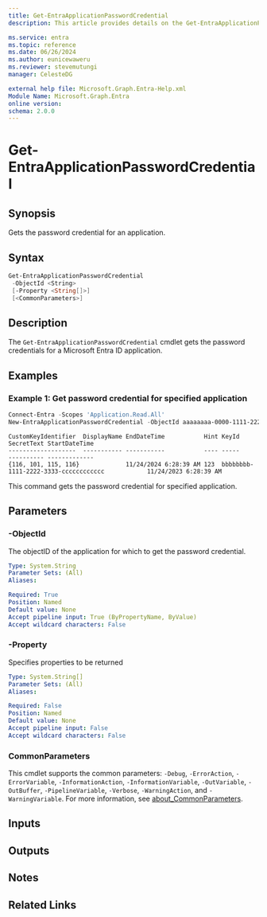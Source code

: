 ```yaml
---
title: Get-EntraApplicationPasswordCredential
description: This article provides details on the Get-EntraApplicationPasswordCredential command.

ms.service: entra
ms.topic: reference
ms.date: 06/26/2024
ms.author: eunicewaweru
ms.reviewer: stevemutungi
manager: CelesteDG

external help file: Microsoft.Graph.Entra-Help.xml
Module Name: Microsoft.Graph.Entra
online version:
schema: 2.0.0
---
```


# Get-EntraApplicationPasswordCredential

## Synopsis

Gets the password credential for an application.

## Syntax

```powershell
Get-EntraApplicationPasswordCredential 
 -ObjectId <String>
 [-Property <String[]>]
 [<CommonParameters>]
```

## Description

The `Get-EntraApplicationPasswordCredential` cmdlet gets the password credentials for a Microsoft Entra ID application.

## Examples

### Example 1: Get password credential for specified application

```powershell
Connect-Entra -Scopes 'Application.Read.All'
New-EntraApplicationPasswordCredential -ObjectId aaaaaaaa-0000-1111-2222-bbbbbbbbbbbb
```

```output
CustomKeyIdentifier  DisplayName EndDateTime           Hint KeyId                                SecretText StartDateTime
-------------------  ----------- -----------           ---- -----                                ---------- -------------
{116, 101, 115, 116}             11/24/2024 6:28:39 AM 123  bbbbbbbb-1111-2222-3333-cccccccccccc            11/24/2023 6:28:39 AM
```

This command gets the password credential for specified application.

## Parameters

### -ObjectId

The objectID of the application for which to get the password credential.

```yaml
Type: System.String
Parameter Sets: (All)
Aliases:

Required: True
Position: Named
Default value: None
Accept pipeline input: True (ByPropertyName, ByValue)
Accept wildcard characters: False
```

### -Property

Specifies properties to be returned

```yaml
Type: System.String[]
Parameter Sets: (All)
Aliases:

Required: False
Position: Named
Default value: None
Accept pipeline input: False
Accept wildcard characters: False
```

### CommonParameters

This cmdlet supports the common parameters: `-Debug`, `-ErrorAction`, `-ErrorVariable`, `-InformationAction`, `-InformationVariable`, `-OutVariable`, `-OutBuffer`, `-PipelineVariable`, `-Verbose`, `-WarningAction`, and `-WarningVariable`. For more information, see [about_CommonParameters](https://go.microsoft.com/fwlink/?LinkID=113216).

## Inputs

## Outputs

## Notes

## Related Links
